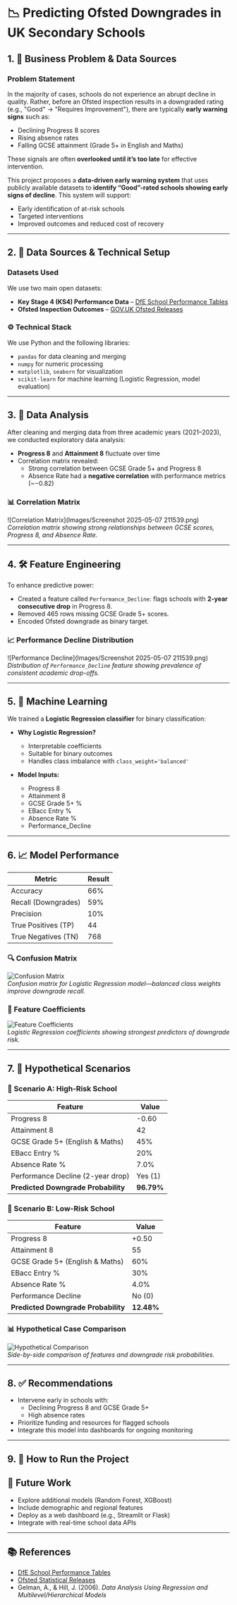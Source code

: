 # 📉 Predicting Ofsted Downgrades in UK Secondary Schools

## 1. 📘 Business Problem & Data Sources

### Problem Statement
In the majority of cases, schools do not experience an abrupt decline in quality. Rather, before an Ofsted inspection results in a downgraded rating (e.g., "Good" → "Requires Improvement"), there are typically **early warning signs** such as:

- Declining Progress 8 scores
- Rising absence rates
- Falling GCSE attainment (Grade 5+ in English and Maths)

These signals are often **overlooked until it’s too late** for effective intervention.

This project proposes a **data-driven early warning system** that uses publicly available datasets to **identify “Good”-rated schools showing early signs of decline**. This system will support:

-  Early identification of at-risk schools
-  Targeted interventions
-  Improved outcomes and reduced cost of recovery

---

## 2. 📂 Data Sources & Technical Setup

###  Datasets Used

We use two main open datasets:

- **Key Stage 4 (KS4) Performance Data** – [DfE School Performance Tables](https://www.compare-school-performance.service.gov.uk/download-data)
- **Ofsted Inspection Outcomes** – [GOV.UK Ofsted Releases](https://www.gov.uk/government/collections/ofsted-inspections-statistical-releases)

### ⚙️ Technical Stack

We use Python and the following libraries:
- `pandas` for data cleaning and merging
- `numpy` for numeric processing
- `matplotlib`, `seaborn` for visualization
- `scikit-learn` for machine learning (Logistic Regression, model evaluation)

---

## 3. 🧪 Data Analysis

After cleaning and merging data from three academic years (2021–2023), we conducted exploratory data analysis:

- **Progress 8** and **Attainment 8** fluctuate over time
- Correlation matrix revealed:
  - Strong correlation between GCSE Grade 5+ and Progress 8
  - Absence Rate had a **negative correlation** with performance metrics (~−0.82)

### 📊 Correlation Matrix
![Correlation Matrix](Images/Screenshot 2025-05-07 211539.png)  
*Correlation matrix showing strong relationships between GCSE scores, Progress 8, and Absence Rate.*

---

## 4. 🛠️ Feature Engineering

To enhance predictive power:

- Created a feature called `Performance_Decline`: flags schools with **2-year consecutive drop** in Progress 8.
- Removed 465 rows missing GCSE Grade 5+ scores.
- Encoded Ofsted downgrade as binary target.

### 📈 Performance Decline Distribution
![Performance Decline](Images/Screenshot 2025-05-07 211539.png)  
*Distribution of `Performance_Decline` feature showing prevalence of consistent academic drop-offs.*

---

## 5. 🤖 Machine Learning

We trained a **Logistic Regression classifier** for binary classification:

- **Why Logistic Regression?**  
  - Interpretable coefficients  
  - Suitable for binary outcomes  
  - Handles class imbalance with `class_weight='balanced'`

- **Model Inputs:**  
  - Progress 8  
  - Attainment 8  
  - GCSE Grade 5+ %  
  - EBacc Entry %  
  - Absence Rate %  
  - Performance_Decline

---

## 6. 📈 Model Performance

| Metric                | Result   |
|-----------------------|----------|
| Accuracy              | 66%      |
| Recall (Downgrades)   | 59%      |
| Precision             | 10%      |
| True Positives (TP)   | 44       |
| True Negatives (TN)   | 768      |

### 🔍 Confusion Matrix
![Confusion Matrix](images/confusion_matrix.png)  
*Confusion matrix for Logistic Regression model—balanced class weights improve downgrade recall.*

### 🧮 Feature Coefficients
![Feature Coefficients](images/logistic_coefficients.png)  
*Logistic Regression coefficients showing strongest predictors of downgrade risk.*

---

## 7. 🔮 Hypothetical Scenarios

### 📍 Scenario A: High-Risk School

| Feature                                | Value     |
|----------------------------------------|-----------|
| Progress 8                             | -0.60     |
| Attainment 8                           | 42        |
| GCSE Grade 5+ (English & Maths)        | 45%       |
| EBacc Entry %                          | 20%       |
| Absence Rate %                         | 7.0%      |
| Performance Decline (2-year drop)      | Yes (1)   |
| **Predicted Downgrade Probability**    | **96.79%** |

### 📍 Scenario B: Low-Risk School

| Feature                                | Value     |
|----------------------------------------|-----------|
| Progress 8                             | +0.50     |
| Attainment 8                           | 55        |
| GCSE Grade 5+ (English & Maths)        | 60%       |
| EBacc Entry %                          | 30%       |
| Absence Rate %                         | 4.0%      |
| Performance Decline                    | No (0)    |
| **Predicted Downgrade Probability**    | **12.48%** |

### 📊 Hypothetical Case Comparison
![Hypothetical Comparison](images/hypothetical_comparison.png)  
*Side-by-side comparison of features and downgrade risk probabilities.*

---

## 8. ✅ Recommendations

- Intervene early in schools with:
  - Declining Progress 8 and GCSE Grade 5+
  - High absence rates
- Prioritize funding and resources for flagged schools
- Integrate this model into dashboards for ongoing monitoring

---

## 9. 🧰 How to Run the Project


## 🔭 Future Work

- Explore additional models (Random Forest, XGBoost)
- Include demographic and regional features
- Deploy as a web dashboard (e.g., Streamlit or Flask)
- Integrate with real-time school data APIs

---

## 📚 References

- [DfE School Performance Tables](https://www.compare-school-performance.service.gov.uk/download-data)
- [Ofsted Statistical Releases](https://www.gov.uk/government/collections/ofsted-inspections-statistical-releases)
- Gelman, A., & Hill, J. (2006). *Data Analysis Using Regression and Multilevel/Hierarchical Models*
